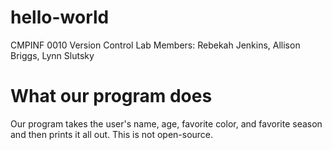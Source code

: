 # hello-world
CMPINF 0010 Version Control Lab
Members: Rebekah Jenkins, Allison Briggs, Lynn Slutsky

# What our program does
Our program takes the user's name, age, favorite color, and favorite season and then prints it all out. This is not open-source.
